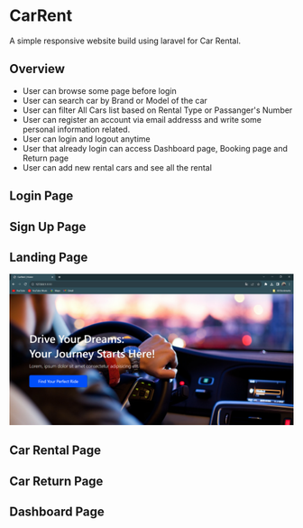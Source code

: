 # CarRent

A simple responsive website build using laravel for Car Rental.

## Overview

- User can browse some page before login
- User can search car by Brand or Model of the car
- User can filter All Cars list based on Rental Type or Passanger's Number
- User can register an account via email addresss and write some personal information related.
- User can login and logout anytime
- User that already login can access Dashboard page, Booking page and Return page
- User can add new rental cars and see all the rental

## Login Page


## Sign Up Page

## Landing Page

![Landing Page](/public/img/screenshots/landing_page.png)

## Car Rental Page

## Car Return Page

## Dashboard Page
